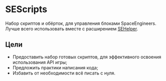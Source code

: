 # SEScripts

Набор скриптов и обёрток, для управления блоками SpaceEngineers.
Лучше всего использовать вместе с расширением [SEHelper](https://marketplace.visualstudio.com/items?itemName=ExtensionSE.spaceengineers-helper).

## Цели

- Предоставить набор готовых скриптов, для эффективного освоения использования API игры; 
- Предложить практики написания кода;
- Избавить от необходимости всё писать с нуля.